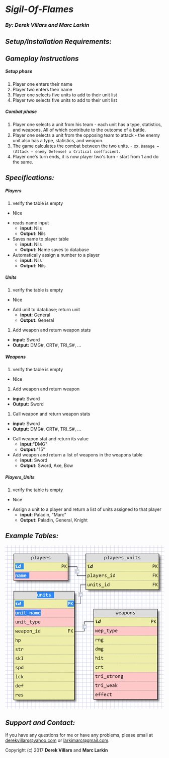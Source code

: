 # __*Sigil-Of-Flames*__
### __*By: Derek Villars and Marc Larkin*__

## __*Setup/Installation Requirements:*__

## __*Gameplay Instructions*__
##### __Setup phase__
  1. Player one enters their name
  2. Player two enters their name
  3. Player one selects five units to add to their unit list
  4. Player two selects five units to add to their unit list

##### __Combat phase__
  1. Player one selects a unit from his team
    - each unit has a type, statistics, and weapons. All of which contribute to the outcome of a battle.
  2. Player one selects a unit from the opposing team to attack
    - the enemy unit also has a type, statistics, and weapon.
  3. The game calculates the combat between the two units.
    - ex. `Damage = (Attack – enemy Defense) x Critical coefficient.`
  4. Player one's turn ends, it is now player two's turn
    - start from 1 and do the same.

## __*Specifications:*__

##### __Players__
1. verify the table is empty
  + Nice
- reads name input
  + __input:__ Nils
  + __Output:__ Nils
- Saves name to player table
  + __input:__ Nils
  + __Output:__ Name saves to database
- Automatically assign a number to a player
  + __input:__ Nils
  + __Output:__ Nils

##### __Units__
1. verify the table is empty
  + Nice
- Add unit to database; return unit
  + __input:__ General
  + __Output:__ General
1. Add weapon and return weapon stats
  + __input:__ Sword
  + __Output:__ DMG#, CRT#, TRI_S#, ...


##### __Weapons__
1. verify the table is empty
  + Nice
1. Add weapon and return weapon
  + __input:__ Sword
  + __Output:__ Sword
1. Call weapon and return weapon stats
  + __input:__ Sword
  + __Output:__ DMG#, CRT#, TRI_S#, ...
- Call weapon stat and return its value
  + __input:__"DMG"
  + __Output:__"15"
- Add weapon and return a list of weapons in the weapons table
  + __input:__ Sword
  + __Output:__ Sword, Axe, Bow


##### __Players_Units__
1. verify the table is empty
  + Nice
- Assign a unit to a player and return a list of units assigned to that player
  + __input:__ Paladin, "Marc"
  + __Output:__ Paladin, General, Knight






## __*Example Tables:*__

![A picture of our table layout](/img/Table_layouts.png)


## __*Support and Contact:*__
If you have any questions for me or have any problems, please email at derekvillars@yahoo.com or larkimarc@gmail.com.

Copyright (c) 2017 __Derek Villars__ and __Marc Larkin__
